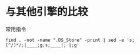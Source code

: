 # 与其他引擎的比较
常用指令
```
find . -not -name ".DS_Store" -print | sed -e 's;[^/]*/;|____;g;s;____|; |;g'
```